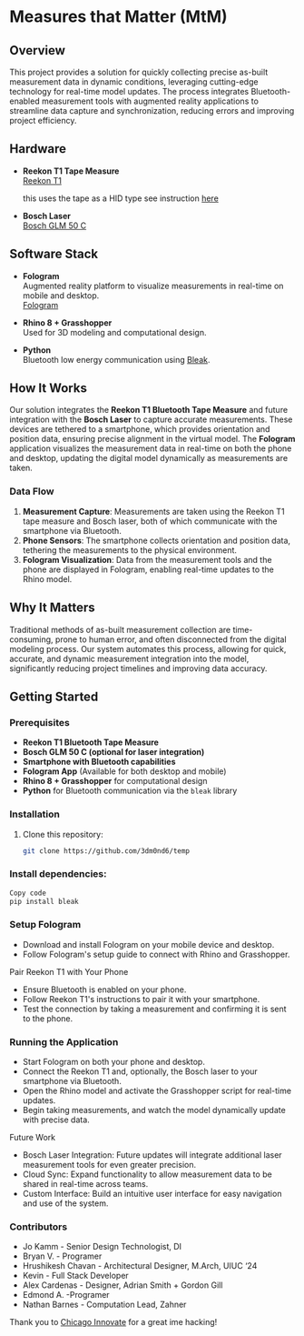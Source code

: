# Measures that Matter (MtM)

## Overview

This project provides a solution for quickly collecting precise as-built measurement data in dynamic conditions, leveraging cutting-edge technology for real-time model updates. The process integrates Bluetooth-enabled measurement tools with augmented reality applications to streamline data capture and synchronization, reducing errors and improving project efficiency.

## Hardware

- **Reekon T1 Tape Measure**  
  [Reekon T1](https://www.reekon.tools/)

  this uses the tape as a HID type  see instruction [here](https://support.reekon.tools/hc/en-us/articles/20026126134292-Keyboard-Mode-Bluetooth-Digital-Tape-Measure)
  
- **Bosch Laser**  
  [Bosch GLM 50 C](https://www.boschtools.com/us/en/products/glm-50-c-0601072C10)

## Software Stack

- **Fologram**  
  Augmented reality platform to visualize measurements in real-time on mobile and desktop.  
  [Fologram](https://fologram.com/)
  
- **Rhino 8 + Grasshopper**  
  Used for 3D modeling and computational design.
  
- **Python**  
  Bluetooth low energy communication using [Bleak](https://github.com/hbldh/bleak).

## How It Works

Our solution integrates the **Reekon T1 Bluetooth Tape Measure** and future integration with the **Bosch Laser** to capture accurate measurements. These devices are tethered to a smartphone, which provides orientation and position data, ensuring precise alignment in the virtual model. The **Fologram** application visualizes the measurement data in real-time on both the phone and desktop, updating the digital model dynamically as measurements are taken.

### Data Flow

1. **Measurement Capture**: Measurements are taken using the Reekon T1 tape measure and Bosch laser, both of which communicate with the smartphone via Bluetooth.
2. **Phone Sensors**: The smartphone collects orientation and position data, tethering the measurements to the physical environment.
3. **Fologram Visualization**: Data from the measurement tools and the phone are displayed in Fologram, enabling real-time updates to the Rhino model.

## Why It Matters

Traditional methods of as-built measurement collection are time-consuming, prone to human error, and often disconnected from the digital modeling process. Our system automates this process, allowing for quick, accurate, and dynamic measurement integration into the model, significantly reducing project timelines and improving data accuracy.

## Getting Started

### Prerequisites

- **Reekon T1 Bluetooth Tape Measure**
- **Bosch GLM 50 C (optional for laser integration)**
- **Smartphone with Bluetooth capabilities**
- **Fologram App** (Available for both desktop and mobile)
- **Rhino 8 + Grasshopper** for computational design
- **Python** for Bluetooth communication via the `bleak` library

### Installation

1. Clone this repository:
   ```bash
   git clone https://github.com/3dm0nd6/temp


### Install dependencies:
  ```bash
  Copy code
  pip install bleak
```
### Setup Fologram
- Download and install Fologram on your mobile device and desktop.
- Follow Fologram's setup guide to connect with Rhino and Grasshopper.

Pair Reekon T1 with Your Phone
- Ensure Bluetooth is enabled on your phone.
- Follow Reekon T1's instructions to pair it with your smartphone.
- Test the connection by taking a measurement and confirming it is sent to the phone.

### Running the Application
- Start Fologram on both your phone and desktop.
- Connect the Reekon T1 and, optionally, the Bosch laser to your smartphone via Bluetooth.
- Open the Rhino model and activate the Grasshopper script for real-time updates.
- Begin taking measurements, and watch the model dynamically update with precise data.

Future Work
- Bosch Laser Integration: Future updates will integrate additional laser measurement tools for even greater precision.
- Cloud Sync: Expand functionality to allow measurement data to be shared in real-time across teams.
- Custom Interface: Build an intuitive user interface for easy navigation and use of the system.

### Contributors

- Jo Kamm - Senior Design Technologist, DI
- Bryan V. - Programer
- Hrushikesh Chavan - Architectural Designer, M.Arch, UIUC ‘24
- Kevin - Full Stack Developer
- Alex Cardenas - Designer, Adrian Smith + Gordon Gill
- Edmond A. -Programer
- Nathan Barnes - Computation Lead, Zahner

Thank you to [Chicago Innovate](https://www.chicagoinnovate.tech/) for a great ime hacking!
